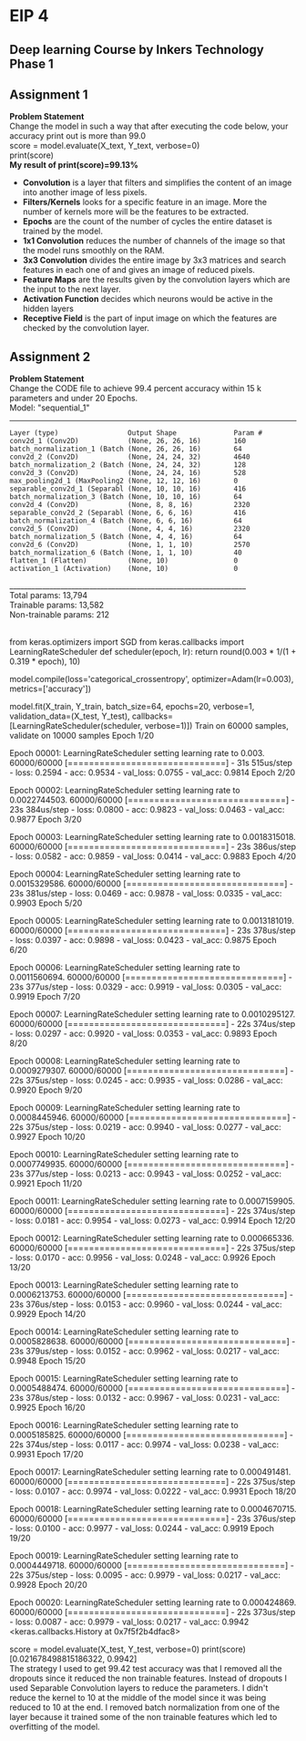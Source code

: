 # EIP 4
## Deep learning Course by Inkers Technology Phase 1
## Assignment 1
**Problem Statement**</br>
Change the model in such a way that after executing the code below, your accuracy print out is more than 99.0</br>
score = model.evaluate(X_text, Y_text, verbose=0)</br>
print(score)</br>
**My result of print(score)=99.13%**</br>

- **Convolution** is a layer that filters and simplifies the content of an image into another image of less pixels.
- **Filters/Kernels** looks for a specific feature in an image. More the number of kernels more will be the features to be extracted.
- **Epochs** are the count of the number of cycles the entire dataset is trained by the model.
- **1x1 Convolution** reduces the number of channels of the image so that the model runs smoothly on the RAM.
- **3x3 Convolution** divides the entire image by 3x3 matrices and search features in each one of  and gives an image of reduced pixels.
- **Feature Maps** are the results given by the convolution layers which are the input to the next layer.
- **Activation Function** decides which neurons would be active in the hidden layers
- **Receptive Field** is the part of input image on which the features are checked by the convolution layer.
## Assignment 2
**Problem Statement**</br>
Change the CODE file to achieve 99.4 percent accuracy within 15 k parameters and under 20 Epochs.</br>
Model: "sequential_1"
_________________________________________________________________
	Layer (type)                 Output Shape              Param #   
	conv2d_1 (Conv2D)            (None, 26, 26, 16)        160       
	batch_normalization_1 (Batch (None, 26, 26, 16)        64        
	conv2d_2 (Conv2D)            (None, 24, 24, 32)        4640      
	batch_normalization_2 (Batch (None, 24, 24, 32)        128       
	conv2d_3 (Conv2D)            (None, 24, 24, 16)        528       
	max_pooling2d_1 (MaxPooling2 (None, 12, 12, 16)        0         
	separable_conv2d_1 (Separabl (None, 10, 10, 16)        416       
	batch_normalization_3 (Batch (None, 10, 10, 16)        64        
	conv2d_4 (Conv2D)            (None, 8, 8, 16)          2320      
	separable_conv2d_2 (Separabl (None, 6, 6, 16)          416       
	batch_normalization_4 (Batch (None, 6, 6, 16)          64        
	conv2d_5 (Conv2D)            (None, 4, 4, 16)          2320      
	batch_normalization_5 (Batch (None, 4, 4, 16)          64        
	conv2d_6 (Conv2D)            (None, 1, 1, 10)          2570      
	batch_normalization_6 (Batch (None, 1, 1, 10)          40        
	flatten_1 (Flatten)          (None, 10)                0         
	activation_1 (Activation)    (None, 10)                0  
_________________________________________________________________ </br>
Total params: 13,794</br>
Trainable params: 13,582</br>
Non-trainable params: 212

</br>
from keras.optimizers import SGD
from keras.callbacks import LearningRateScheduler
def scheduler(epoch, lr):
  return round(0.003 * 1/(1 + 0.319 * epoch), 10)

model.compile(loss='categorical_crossentropy', optimizer=Adam(lr=0.003), metrics=['accuracy'])

model.fit(X_train, Y_train, batch_size=64, epochs=20, verbose=1, validation_data=(X_test, Y_test), callbacks=[LearningRateScheduler(scheduler, verbose=1)])
Train on 60000 samples, validate on 10000 samples
Epoch 1/20

Epoch 00001: LearningRateScheduler setting learning rate to 0.003.
60000/60000 [==============================] - 31s 515us/step - loss: 0.2594 - acc: 0.9534 - val_loss: 0.0755 - val_acc: 0.9814
Epoch 2/20

Epoch 00002: LearningRateScheduler setting learning rate to 0.0022744503.
60000/60000 [==============================] - 23s 384us/step - loss: 0.0800 - acc: 0.9823 - val_loss: 0.0463 - val_acc: 0.9877
Epoch 3/20

Epoch 00003: LearningRateScheduler setting learning rate to 0.0018315018.
60000/60000 [==============================] - 23s 386us/step - loss: 0.0582 - acc: 0.9859 - val_loss: 0.0414 - val_acc: 0.9883
Epoch 4/20

Epoch 00004: LearningRateScheduler setting learning rate to 0.0015329586.
60000/60000 [==============================] - 23s 381us/step - loss: 0.0469 - acc: 0.9878 - val_loss: 0.0335 - val_acc: 0.9903
Epoch 5/20

Epoch 00005: LearningRateScheduler setting learning rate to 0.0013181019.
60000/60000 [==============================] - 23s 378us/step - loss: 0.0397 - acc: 0.9898 - val_loss: 0.0423 - val_acc: 0.9875
Epoch 6/20

Epoch 00006: LearningRateScheduler setting learning rate to 0.0011560694.
60000/60000 [==============================] - 23s 377us/step - loss: 0.0329 - acc: 0.9919 - val_loss: 0.0305 - val_acc: 0.9919
Epoch 7/20

Epoch 00007: LearningRateScheduler setting learning rate to 0.0010295127.
60000/60000 [==============================] - 22s 374us/step - loss: 0.0297 - acc: 0.9920 - val_loss: 0.0353 - val_acc: 0.9893
Epoch 8/20

Epoch 00008: LearningRateScheduler setting learning rate to 0.0009279307.
60000/60000 [==============================] - 22s 375us/step - loss: 0.0245 - acc: 0.9935 - val_loss: 0.0286 - val_acc: 0.9920
Epoch 9/20

Epoch 00009: LearningRateScheduler setting learning rate to 0.0008445946.
60000/60000 [==============================] - 22s 375us/step - loss: 0.0219 - acc: 0.9940 - val_loss: 0.0277 - val_acc: 0.9927
Epoch 10/20

Epoch 00010: LearningRateScheduler setting learning rate to 0.0007749935.
60000/60000 [==============================] - 23s 377us/step - loss: 0.0213 - acc: 0.9943 - val_loss: 0.0252 - val_acc: 0.9921
Epoch 11/20

Epoch 00011: LearningRateScheduler setting learning rate to 0.0007159905.
60000/60000 [==============================] - 22s 374us/step - loss: 0.0181 - acc: 0.9954 - val_loss: 0.0273 - val_acc: 0.9914
Epoch 12/20

Epoch 00012: LearningRateScheduler setting learning rate to 0.000665336.
60000/60000 [==============================] - 22s 375us/step - loss: 0.0170 - acc: 0.9956 - val_loss: 0.0248 - val_acc: 0.9926
Epoch 13/20

Epoch 00013: LearningRateScheduler setting learning rate to 0.0006213753.
60000/60000 [==============================] - 23s 376us/step - loss: 0.0153 - acc: 0.9960 - val_loss: 0.0244 - val_acc: 0.9929
Epoch 14/20

Epoch 00014: LearningRateScheduler setting learning rate to 0.0005828638.
60000/60000 [==============================] - 23s 379us/step - loss: 0.0152 - acc: 0.9962 - val_loss: 0.0217 - val_acc: 0.9948
Epoch 15/20

Epoch 00015: LearningRateScheduler setting learning rate to 0.0005488474.
60000/60000 [==============================] - 23s 378us/step - loss: 0.0132 - acc: 0.9967 - val_loss: 0.0231 - val_acc: 0.9925
Epoch 16/20

Epoch 00016: LearningRateScheduler setting learning rate to 0.0005185825.
60000/60000 [==============================] - 22s 374us/step - loss: 0.0117 - acc: 0.9974 - val_loss: 0.0238 - val_acc: 0.9931
Epoch 17/20

Epoch 00017: LearningRateScheduler setting learning rate to 0.000491481.
60000/60000 [==============================] - 22s 375us/step - loss: 0.0107 - acc: 0.9974 - val_loss: 0.0222 - val_acc: 0.9931
Epoch 18/20

Epoch 00018: LearningRateScheduler setting learning rate to 0.0004670715.
60000/60000 [==============================] - 23s 376us/step - loss: 0.0100 - acc: 0.9977 - val_loss: 0.0244 - val_acc: 0.9919
Epoch 19/20

Epoch 00019: LearningRateScheduler setting learning rate to 0.0004449718.
60000/60000 [==============================] - 22s 375us/step - loss: 0.0095 - acc: 0.9979 - val_loss: 0.0217 - val_acc: 0.9928
Epoch 20/20

Epoch 00020: LearningRateScheduler setting learning rate to 0.000424869.
60000/60000 [==============================] - 22s 373us/step - loss: 0.0087 - acc: 0.9979 - val_loss: 0.0217 - val_acc: 0.9942
<keras.callbacks.History at 0x7f5f2b4dfac8>

score = model.evaluate(X_test, Y_test, verbose=0)
print(score)
[0.021678498815186322, 0.9942] </br>
The strategy I used to get 99.42 test accuracy was that I removed all the dropouts since it reduced the non trainable features. Instead of dropouts I used Separable Convolution layers to reduce the parameters.
I didn't reduce the kernel to 10 at the middle of the model since it was being reduced to 10 at the end.
I removed batch normalization from one of the layer because it trained some of the non trainable features which led to overfitting of the model.


